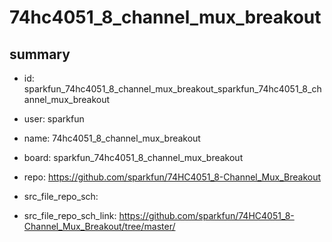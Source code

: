 # 74hc4051_8_channel_mux_breakout
 
## summary 
* id: sparkfun_74hc4051_8_channel_mux_breakout_sparkfun_74hc4051_8_channel_mux_breakout
* user: sparkfun
* name: 74hc4051_8_channel_mux_breakout
* board: sparkfun_74hc4051_8_channel_mux_breakout
* repo: https://github.com/sparkfun/74HC4051_8-Channel_Mux_Breakout



* src_file_repo_sch: 
* src_file_repo_sch_link: https://github.com/sparkfun/74HC4051_8-Channel_Mux_Breakout/tree/master/






